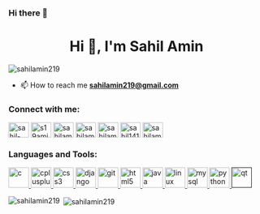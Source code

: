 ### Hi there 👋
<h1 align="center">Hi 👋, I'm Sahil Amin</h1>
<p align="left"> <img src="https://komarev.com/ghpvc/?username=sahilamin219" alt="sahilamin219" /> </p>

- 📫 How to reach me **sahilamin219@gmail.com**

<p align="left">
<h3 align="left">Connect with me:</h3>
<a href="https://linkedin.com/in/sahil-amin" target="blank"><img align="center" src="https://cdn.jsdelivr.net/npm/simple-icons@3.0.1/icons/linkedin.svg" alt="sahil-amin" height="30" width="40" /></a>
<a href="https://www.codechef.com/users/s19amin" target="blank"><img align="center" src="https://cdn.jsdelivr.net/npm/simple-icons@3.1.0/icons/codechef.svg" alt="s19amin" height="30" width="40" /></a>
<a href="https://www.hackerrank.com/sahilamin219" target="blank"><img align="center" src="https://cdn.jsdelivr.net/npm/simple-icons@3.0.1/icons/hackerrank.svg" alt="sahilamin219" height="30" width="40" /></a>
<a href="https://codeforces.com/profile/sahilamin219" target="blank"><img align="center" src="https://cdn.jsdelivr.net/npm/simple-icons@3.0.1/icons/codeforces.svg" alt="sahilamin219" height="30" width="40" /></a>
<a href="https://www.leetcode.com/sahilamin219" target="blank"><img align="center" src="https://cdn.jsdelivr.net/npm/simple-icons@3.0.1/icons/leetcode.svg" alt="sahilamin219" height="30" width="40" /></a>
<a href="https://www.hackerearth.com/sahil1412" target="blank"><img align="center" src="https://cdn.jsdelivr.net/npm/simple-icons@3.0.1/icons/hackerearth.svg" alt="sahil1412" height="30" width="40" /></a>
<a href="https://auth.geeksforgeeks.org/user/sahilamin219" target="blank"><img align="center" src="https://cdn.jsdelivr.net/npm/simple-icons@3.0.1/icons/geeksforgeeks.svg" alt="sahilamin219" height="30" width="40" /></a>
</p>

<h3 align="left">Languages and Tools:</h3>
<p align="left"> <a href="https://www.cprogramming.com/" target="_blank"> <img src="https://devicons.github.io/devicon/devicon.git/icons/c/c-original.svg" alt="c" width="40" height="40"/> </a> <a href="https://www.w3schools.com/cpp/" target="_blank"> <img src="https://devicons.github.io/devicon/devicon.git/icons/cplusplus/cplusplus-original.svg" alt="cplusplus" width="40" height="40"/> </a> <a href="https://www.w3schools.com/css/" target="_blank"> <img src="https://devicons.github.io/devicon/devicon.git/icons/css3/css3-original-wordmark.svg" alt="css3" width="40" height="40"/> </a> <a href="https://www.djangoproject.com/" target="_blank"> <img src="https://devicons.github.io/devicon/devicon.git/icons/django/django-original.svg" alt="django" width="40" height="40"/> </a> <a href="https://git-scm.com/" target="_blank"> <img src="https://www.vectorlogo.zone/logos/git-scm/git-scm-icon.svg" alt="git" width="40" height="40"/> </a> <a href="https://www.w3.org/html/" target="_blank"> <img src="https://devicons.github.io/devicon/devicon.git/icons/html5/html5-original-wordmark.svg" alt="html5" width="40" height="40"/> </a> <a href="https://www.java.com" target="_blank"> <img src="https://devicons.github.io/devicon/devicon.git/icons/java/java-original-wordmark.svg" alt="java" width="40" height="40"/> </a> <a href="https://www.linux.org/" target="_blank"> <img src="https://devicons.github.io/devicon/devicon.git/icons/linux/linux-original.svg" alt="linux" width="40" height="40"/> </a> <a href="https://www.mysql.com/" target="_blank"> <img src="https://devicons.github.io/devicon/devicon.git/icons/mysql/mysql-original-wordmark.svg" alt="mysql" width="40" height="40"/> </a> <a href="https://www.python.org" target="_blank"> <img src="https://devicons.github.io/devicon/devicon.git/icons/python/python-original.svg" alt="python" width="40" height="40"/> </a> <a href="" target="_blank"> <img src="https://upload.wikimedia.org/wikipedia/commons/0/0b/Qt_logo_2016.svg" alt="qt" width="40" height="40"/> </a> </p>

<p><img align="left" src="https://github-readme-stats.vercel.app/api/top-langs/?username=sahilamin219&layout=compact" alt="sahilamin219" /></p>

<p>&nbsp;<img align="center" src="https://github-readme-stats.vercel.app/api?username=sahilamin219&show_icons=true" alt="sahilamin219" /></p>


<!--
**Sahilamin219/sahilamin219** is a ✨ _special_ ✨ repository because its `README.md` (this file) appears on your GitHub profile.

Here are some ideas to get you started:

- 🔭 I’m currently working on ...
- 🌱 I’m currently learning ...
- 👯 I’m looking to collaborate on ...
- 🤔 I’m looking for help with ...
- 💬 Ask me about ...
- 📫 How to reach me: ...
- 😄 Pronouns: ...
- ⚡ Fun fact: ...
-->
